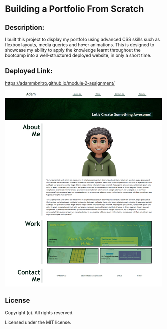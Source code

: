 # Building a Portfolio From Scratch

## Description:

I built this project to display my portfolio using advanced CSS skills such as flexbox layouts, media queries and hover animations. This is designed to showcase my ability to apply the knowledge learnt throughout the bootcamp into a well-structured deployed website, in only a short time.

## Deployed Link:

https://adammbnitro.github.io/module-2-assignment/ 

![alt text](Adam-Frontend-Developer.png)

## License 

Copyright (c). All rights reserved.

Licensed under the MIT license.
